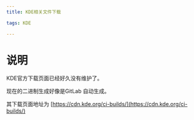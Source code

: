 ```yaml
---
title: KDE相关文件下载

tags: KDE

---
```


# 说明
KDE官方下载页面已经好久没有维护了。

现在的二进制生成好像是GitLab 自动生成。

其下载页面地址为 [https://cdn.kde.org/ci-builds/](https://cdn.kde.org/ci-builds/)


